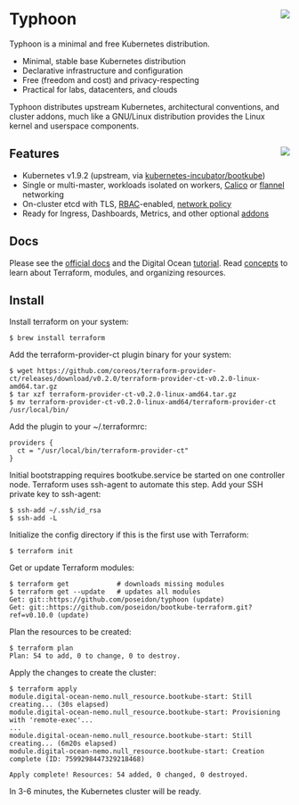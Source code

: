 # Typhoon <img align="right" src="https://storage.googleapis.com/poseidon/typhoon-logo.png">

Typhoon is a minimal and free Kubernetes distribution.

* Minimal, stable base Kubernetes distribution
* Declarative infrastructure and configuration
* Free (freedom and cost) and privacy-respecting
* Practical for labs, datacenters, and clouds

Typhoon distributes upstream Kubernetes, architectural conventions, and cluster addons, much like a GNU/Linux distribution provides the Linux kernel and userspace components.

## Features <a href="https://www.cncf.io/certification/software-conformance/"><img align="right" src="https://storage.googleapis.com/poseidon/certified-kubernetes.png"></a>

* Kubernetes v1.9.2 (upstream, via [kubernetes-incubator/bootkube](https://github.com/kubernetes-incubator/bootkube))
* Single or multi-master, workloads isolated on workers, [Calico](https://www.projectcalico.org/) or [flannel](https://github.com/coreos/flannel) networking
* On-cluster etcd with TLS, [RBAC](https://kubernetes.io/docs/admin/authorization/rbac/)-enabled, [network policy](https://kubernetes.io/docs/concepts/services-networking/network-policies/)
* Ready for Ingress, Dashboards, Metrics, and other optional [addons](https://typhoon.psdn.io/addons/overview/)

## Docs

Please see the [official docs](https://typhoon.psdn.io) and the Digital Ocean [tutorial](https://typhoon.psdn.io/digital-ocean/).
Read [concepts](https://typhoon.psdn.io/concepts/) to learn about Terraform, modules, and organizing resources.

## Install
Install terraform on your system:
```
$ brew install terraform
```

Add the terraform-provider-ct plugin binary for your system:
```
$ wget https://github.com/coreos/terraform-provider-ct/releases/download/v0.2.0/terraform-provider-ct-v0.2.0-linux-amd64.tar.gz
$ tar xzf terraform-provider-ct-v0.2.0-linux-amd64.tar.gz
$ mv terraform-provider-ct-v0.2.0-linux-amd64/terraform-provider-ct /usr/local/bin/
```

Add the plugin to your ~/.terraformrc:
```
providers {
  ct = "/usr/local/bin/terraform-provider-ct"
}
```

Initial bootstrapping requires bootkube.service be started on one controller node. Terraform uses ssh-agent to automate this step. Add your SSH private key to ssh-agent:
```
$ ssh-add ~/.ssh/id_rsa
$ ssh-add -L
```

Initialize the config directory if this is the first use with Terraform:
```
$ terraform init
```

Get or update Terraform modules:
```
$ terraform get            # downloads missing modules
$ terraform get --update   # updates all modules
Get: git::https://github.com/poseidon/typhoon (update)
Get: git::https://github.com/poseidon/bootkube-terraform.git?ref=v0.10.0 (update)
```

Plan the resources to be created:
```
$ terraform plan
Plan: 54 to add, 0 to change, 0 to destroy.
```

Apply the changes to create the cluster:
```
$ terraform apply
module.digital-ocean-nemo.null_resource.bootkube-start: Still creating... (30s elapsed)
module.digital-ocean-nemo.null_resource.bootkube-start: Provisioning with 'remote-exec'...
...
module.digital-ocean-nemo.null_resource.bootkube-start: Still creating... (6m20s elapsed)
module.digital-ocean-nemo.null_resource.bootkube-start: Creation complete (ID: 7599298447329218468)

Apply complete! Resources: 54 added, 0 changed, 0 destroyed.
```

In 3-6 minutes, the Kubernetes cluster will be ready.
